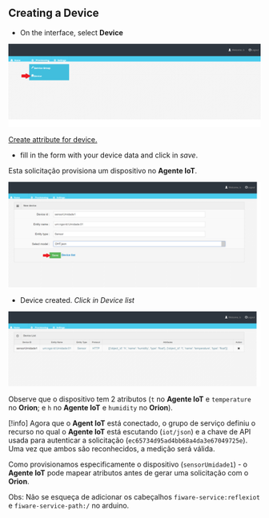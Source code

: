 ## Creating a Device

- On the interface, select **Device**

![](img/1.png)


<a href="files/create_attribute.md">Create attribute for device.<a>


- fill in the form with your device data and click in *save*.

Esta solicitação provisiona um dispositivo no **Agente IoT**.

![](img/2.png)

- Device created. *Click in Device list*

![](img/3.png)

Observe que o dispositivo tem 2 atributos (`t` no **Agente IoT** e `temperature` no **Orion**; e `h` no **Agente IoT** e `humidity` no **Orion**).



[!info] Agora que o **Agent IoT** está conectado, o grupo de serviço definiu o recurso no qual o **Agente IoT** está escutando (`iot/json`) e a chave de API usada para autenticar a solicitação (`ec65734d95ad4bb68a4da3e67049725e`). Uma vez que ambos são reconhecidos, a medição será válida.

Como provisionamos especificamente o dispositivo (`sensorUmidade1`) - o **Agente IoT** pode mapear atributos antes de gerar uma solicitação com o **Orion**.


Obs: Não se esqueça de adicionar os cabeçalhos `fiware-service:reflexiot` e `fiware-service-path:/` no arduino.